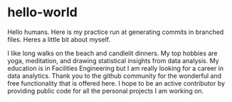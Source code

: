 # hello-world

Hello humans. Here is my practice run at generating commits in branched files. Heres a little bit about myself. 

I like long walks on the beach and candlelit dinners. 
My top hobbies are yoga, meditation, and drawing statistical insights from data analysis. 
My education is in Facilities Engineering but I am really looking for a career in data analytics. 
Thank you to the github community for the wonderful and free functionality that is offered here. 
I hope to be an active contributor by providing public code for all the personal projects I am working on.
